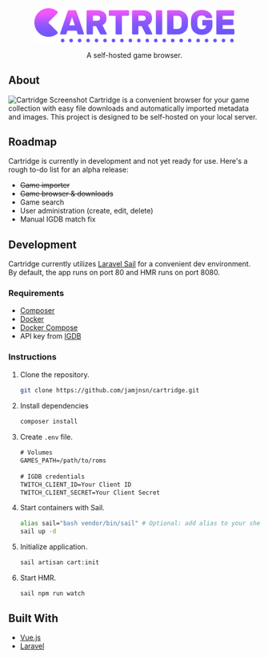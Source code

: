 <div align="center">
  <img src="static/images/logo-full.png" alt="Logo" width="400" height="auto">
  <p align="center">
    A self-hosted game browser.
  </p>
</div>

## About
![Cartridge Screenshot](https://user-images.githubusercontent.com/1876231/169448529-54259dc2-0ad6-44eb-bc3e-df56220a6e64.png)
Cartridge is a convenient browser for your game collection with easy file downloads and automatically imported metadata and images. This project is designed to be self-hosted on your local server.

## Roadmap
Cartridge is currently in development and not yet ready for use. Here's a rough to-do list for an alpha release:

- ~~Game importer~~
- ~~Game browser & downloads~~
- Game search
- User administration (create, edit, delete)
- Manual IGDB match fix

## Development
Cartridge currently utilizes [Laravel Sail](https://laravel.com/docs/9.x/sail) for a convenient dev environment. By default, the app runs on port 80 and HMR runs on port 8080.

### Requirements
- [Composer](https://getcomposer.org/)
- [Docker](https://docs.docker.com/get-docker/)
- [Docker Compose](https://docs.docker.com/compose/install/)
- API key from [IGDB](https://api-docs.igdb.com/#about)

### Instructions
1. Clone the repository.  
	```sh
	git clone https://github.com/jamjnsn/cartridge.git
	```
2. Install dependencies  
	```sh
	composer install
	```
3. Create `.env` file.  
	```
	# Volumes
	GAMES_PATH=/path/to/roms

	# IGDB credentials
	TWITCH_CLIENT_ID=Your Client ID
	TWITCH_CLIENT_SECRET=Your Client Secret
	```
4. Start containers with Sail.  
	```sh
	alias sail="bash vendor/bin/sail" # Optional: add alias to your shell profile
	sail up -d
	```
5. Initialize application.  
	```sh
	sail artisan cart:init
	```
6. Start HMR.
	```
	sail npm run watch
	```

	

## Built With
* [Vue.js](https://vuejs.org/)
* [Laravel](https://laravel.com)
